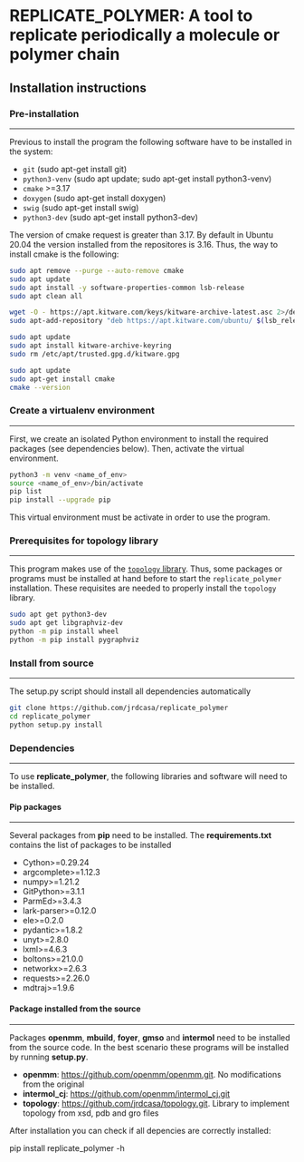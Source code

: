 # REPLICATE_POLYMER: A tool to replicate periodically a molecule or polymer chain

## Installation instructions

### Pre-installation

---

Previous to install the program  the following software have to be installed in the system:

* `git` (sudo apt-get install git)
* `python3-venv` (sudo apt update; sudo apt-get install python3-venv)
* `cmake` >=3.17
* `doxygen` (sudo apt-get install doxygen)
* `swig` (sudo apt-get install swig)
* `python3-dev` (sudo apt-get install python3-dev)

The version of cmake request is greater than 3.17. By default in Ubuntu 20.04 the version installed from the repositores is 3.16. Thus, the way to install cmake is the following:

```bash
sudo apt remove --purge --auto-remove cmake
sudo apt update
sudo apt install -y software-properties-common lsb-release 
sudo apt clean all

wget -O - https://apt.kitware.com/keys/kitware-archive-latest.asc 2>/dev/null | gpg --dearmor - | sudo tee /etc/apt/trusted.gpg.d/kitware.gpg >/dev/null
sudo apt-add-repository "deb https://apt.kitware.com/ubuntu/ $(lsb_release -cs) main"

sudo apt update
sudo apt install kitware-archive-keyring
sudo rm /etc/apt/trusted.gpg.d/kitware.gpg

sudo apt update
sudo apt-get install cmake
cmake --version
```

### Create a virtualenv environment

---

First, we create an isolated Python environment to install the required packages (see dependencies below). Then, activate the virtual environment.

```bash
python3 -m venv <name_of_env>
source <name_of_env>/bin/activate
pip list
pip install --upgrade pip
```

This virtual environment must be activate in order to use the program.

### Prerequisites for topology library

---

This program makes use of the [``topology`` library](<https://github.com/jrdcasa/topology.git>). Thus, some packages or programs must be installed at hand before to start the ``replicate_polymer`` installation. These requisites are needed to properly install the ``topology`` library.

```bash
sudo apt get python3-dev
sudo apt get libgraphviz-dev
python -m pip install wheel
python -m pip install pygraphviz
```

### Install from source

---

The setup.py script should install all dependencies automatically

```bash
git clone https://github.com/jrdcasa/replicate_polymer
cd replicate_polymer
python setup.py install
```

### Dependencies

---

To use **replicate_polymer**, the following libraries and software will need to be installed.

#### Pip packages

---

Several packages from **pip** need to be installed. The **requirements.txt** contains the list of packages to be installed

* Cython>=0.29.24
* argcomplete>=1.12.3
* numpy>=1.21.2
* GitPython>=3.1.1
* ParmEd>=3.4.3
* lark-parser>=0.12.0
* ele>=0.2.0
* pydantic>=1.8.2
* unyt>=2.8.0
* lxml>=4.6.3
* boltons>=21.0.0
* networkx>=2.6.3
* requests>=2.26.0
* mdtraj>=1.9.6

#### Package installed from the source

---

Packages **openmm**, **mbuild**, **foyer**, **gmso** and **intermol** need to be installed from the source code. In the best scenario these programs will be installed by running **setup.py**.

* **openmm**: <https://github.com/openmm/openmm.git>. No modifications from the original
* **intermol_cj**: <https://github.com/openmm/intermol_cj.git>
* **topology**: <https://github.com/jrdcasa/topology.git>. Library to implement topology from xsd, pdb and gro files

After installation you can check if all depencies are correctly installed:

 pip install
 replicate_polymer -h

